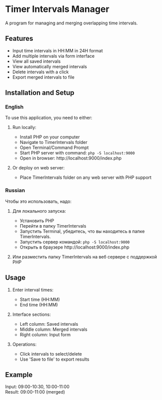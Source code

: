 # Timer Intervals Manager

A program for managing and merging overlapping time intervals.

## Features

* Input time intervals in HH:MM in 24H format
* Add multiple intervals via form interface
* View all saved intervals
* View automatically merged intervals
* Delete intervals with a click
* Export merged intervals to file

## Installation and Setup

### English
To use this application, you need to either:

1. Run locally:
   * Install PHP on your computer
   * Navigate to TimerIntervals folder
   * Open Terminal/Command Prompt
   * Start PHP server with command: `php -S localhost:9000`
   * Open in browser: http://localhost:9000/index.php

2. Or deploy on web server:
   * Place TimerIntervals folder on any web server with PHP support

### Russian
Чтобы это использовать, надо:

1. Для локального запуска:
   * Установить PHP
   * Перейти в папку TimerIntervals
   * Запустить Terminal, убедитесь, что вы находитесь в папке TimerIntervals.
   * Запустить сервер командой: `php -S localhost:9000`
   * Открыть в браузере http://localhost:9000/index.php

2. Или разместить папку TimerIntervals на веб сервере с поддержкой PHP

## Usage

1. Enter interval times:
   * Start time (HH:MM)
   * End time (HH:MM)

2. Interface sections:
   * Left column: Saved intervals
   * Middle column: Merged intervals
   * Right column: Input form

3. Operations:
   * Click intervals to select/delete
   * Use 'Save to file' to export results

## Example

Input: 09:00-10:30, 10:00-11:00  
Result: 09:00-11:00 (merged)
